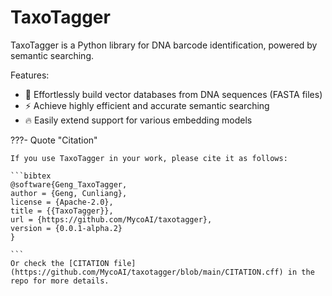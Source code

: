 # TaxoTagger

TaxoTagger is a Python library for DNA barcode identification, powered by semantic searching.

Features:

- 🚀 Effortlessly build vector databases from DNA sequences (FASTA files)
- ⚡  Achieve highly efficient and accurate semantic searching
- 🔥 Easily extend support for various embedding models



???- Quote "Citation"

    If you use TaxoTagger in your work, please cite it as follows:

    ```bibtex
    @software{Geng_TaxoTagger,
    author = {Geng, Cunliang},
    license = {Apache-2.0},
    title = {{TaxoTagger}},
    url = {https://github.com/MycoAI/taxotagger},
    version = {0.0.1-alpha.2}
    }

    ```
    Or check the [CITATION file](https://github.com/MycoAI/taxotagger/blob/main/CITATION.cff) in the repo for more details.
